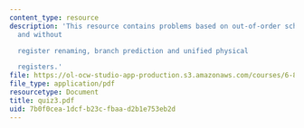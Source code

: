 ```yaml
---
content_type: resource
description: 'This resource contains problems based on out-of-order scheduling with
  and without

  register renaming, branch prediction and unified physical

  registers.'
file: https://ol-ocw-studio-app-production.s3.amazonaws.com/courses/6-823-computer-system-architecture-fall-2005/7b0f0cea1dcfb23cfbaad2b1e753eb2d_quiz3.pdf
file_type: application/pdf
resourcetype: Document
title: quiz3.pdf
uid: 7b0f0cea-1dcf-b23c-fbaa-d2b1e753eb2d
---
```

